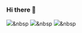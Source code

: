 ### Hi there 👋

<img src="https://img.shields.io/badge/HTML-blue?style=flat-square&logo=Html5&logoColor=white"/></a>&nbsp 
<img src="https://img.shields.io/badge/CSS-critical?style=flat-square&logo=css3&logoColor=white"/></a>&nbsp 
<img src="https://img.shields.io/badge/Javascript-important?style=flat-square&logo=Javascript&logoColor=white"/></a>&nbsp 


<!--
**qjatn1236/qjatn1236** is a ✨ _special_ ✨ repository because its `README.md` (this file) appears on your GitHub profile.

Here are some ideas to get you started:

- 🔭 I’m currently working on ...
- 🌱 I’m currently learning ...
- 👯 I’m looking to collaborate on ...
- 🤔 I’m looking for help with ...
- 💬 Ask me about ...
- 📫 How to reach me: ...
- 😄 Pronouns: ...
- ⚡ Fun fact: ...
-->
